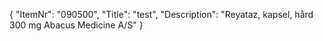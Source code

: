 {
  "ItemNr": "090500",
  "Title": "test",
  "Description": "Reyataz, kapsel, hård 300 mg Abacus Medicine A/S"
}